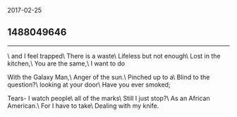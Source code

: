 2017-02-25

## 1488049646

---
\\
and I feel trapped\\
There is a waste\\
Lifeless but not enough\\
Lost in the kitchen,\\
You are the same,\\
I want to do

With the Galaxy Man,\\
Anger of the sun.\\
Pinched up to a\\
Blind to the question?\\
looking at your door\\
Have you ever smoked;

Tears- I watch people\\
all of the marks\\
Still I just stop?\\
As an African American.\\
For I have to take\\
Dealing with my knife.


